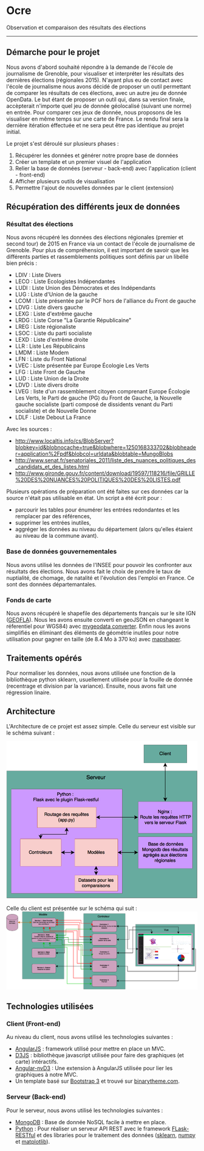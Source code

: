 # Ocre
Observation et comparaison des résultats des élections

____



## Démarche pour le projet
Nous avons d'abord souhaité répondre à la demande de l'école de journalisme de Grenoble, pour visualiser et interpréter les résultats des dernières élections (régionales 2015). N'ayant plus eu de contact avec l'école de journalisme nous avons décidé de proposer un outil permettant de comparer les résultats de ces élections, avec un autre jeu de donnée OpenData. Le but étant de proposer un outil qui, dans sa version finale, accèpterait n'importe quel jeu de donnée géolocalisé (suivant une norme) en entrée. Pour comparer ces jeux de donnée, nous proposons de les visualiser en même temps sur une carte de France.
Le rendu final sera la dernière itération éffectuée et ne sera peut être pas identique au projet initial.

Le projet s'est déroulé sur plusieurs phases :
  1. Récupérer les données et générer notre propre base de données
  2. Créer un template et un premier visuel de l'application
  3. Relier la base de données (serveur - back-end) avec l'application (client - front-end)
  4. Afficher plusieurs outils de visualisation
  5. Permettre l'ajout de nouvelles données par le client (extension)

## Récupération des différents jeux de données
### Résultat des élections
Nous avons récupéré les données des élections régionales (premier et second tour) de 2015 en France via un contact de l'école de journalisme de Grenoble. Pour plus de compréhension, il est important de savoir que les différents parties et rassemblements politiques sont définis par un libéllé bien précis :
  - LDIV : Liste Divers
  - LECO : Liste Ecologistes Indépendantes
  - LUDI : Liste Union des Démocrates et
des Indépendants
  - LUG : Liste d'Union de la gauche
  - LCOM : Liste présentée par le PCF hors de l'alliance du Front de gauche
  - LDVG : Liste divers gauche
  - LEXG : Liste d'extrême gauche
  - LRDG : Liste Corse "La Garantie Républicaine"
  - LREG : Liste régionaliste
  - LSOC : Liste du parti socialiste
  - LEXD : Liste d'extrême droite
  - LLR : Liste Les Républicains
  - LMDM : Liste Modem
  - LFN : Liste du Front National
  - LVEC : Liste présentée par Europe Écologie Les Verts
  - LFG : Liste Front de Gauche
  - LUD : Liste Union de la Droite
  - LDVD : Liste divers droite
  - LVEG : liste d'un rassemblement citoyen comprenant Europe Écologie Les Verts, le Parti de gauche (PG) du Front de Gauche, la Nouvelle gauche socialiste (parti composé de dissidents venant du Parti socialiste) et de Nouvelle Donne
  - LDLF : Liste Debout La France

Avec les sources :
  - http://www.localtis.info/cs/BlobServer?blobkey=id&blobnocache=true&blobwhere=1250168333702&blobheader=application%2Fpdf&blobcol=urldata&blobtable=MungoBlobs
  - http://www.senat.fr/senatoriales_2011/liste_des_nuances_politiques_des_candidats_et_des_listes.html
  - http://www.gironde.gouv.fr/content/download/19597/118216/file/GRILLE%20DES%20NUANCES%20POLITIQUES%20DES%20LISTES.pdf

Plusieurs opérations de préparation ont été faites sur ces données car la source n'était pas utilisable en état. Un script a été écrit pour :
- parcourir les tables pour énumérer les entrées redondantes et les remplacer par des références,
- supprimer les entrées inutiles,
- aggréger les données au niveau du département (alors qu'elles étaient au niveau de la commune avant).

### Base de données gouvernementales
Nous avons utilisé les données de l'INSEE pour pouvoir les confronter aux résultats des élections. Nous avons fait le choix de prendre le taux de nuptialité, de chomage, de natalité et l'évolution des l'emploi en France. Ce sont des données départemantales.

### Fonds de carte
Nous avons récupéré le shapefile des départements français sur le site IGN ([GEOFLA](http://professionnels.ign.fr/geofla)). Nous les avons ensuite converti en geoJSON en changeant le réferentiel pour WGS84) avec [mygeodata converter](http://converter.mygeodata.eu/). Enfin nous les avons simplifiés en éliminant des éléments de géométrie inutiles pour notre utilisation pour gagner en taille (de 8.4 Mo à 370 ko) avec [mapshaper](http://www.mapshaper.org/).


## Traitements opérés
Pour normaliser les données, nous avons utilisée une fonction de la bibliothèque python sklearn, usuellement utilisée pour la fouille de donnée (recentrage et division par la variance).
Ensuite, nous avons fait une régression linaire.


## Architecture
L'Architecture de ce projet est assez simple. Celle du serveur est visible sur le schéma suivant :

<img src = "doc/serveur.png" title = "Serveur" alt = "Serveur">


Celle du client est présentée sur le schéma qui suit :
<img src = "doc/Modele_Vue_Controleur_de_OCRE.png" title = "Client" alt = "Client">

## Technologies utilisées
### Client (Front-end)
Au niveau du client, nous avons utilisé les technologies suivantes :
- [AngularJS](https://angularjs.org/) : framework utilisé pour mettre en place un MVC.
- [D3JS](http://d3js.org/) : bibliothèque javascript utilisée pour faire des graphiques (et carte) intéractifs.
- [Angular-nvD3](http://krispo.github.io/angular-nvd3/#/) : Une extension à AngularJS utilisée pour lier les graphiques à notre MVC.
- Un template basé sur [Bootstrap 3](http://getbootstrap.com/) et trouvé sur [binarytheme.com](http://www.binarytheme.com/).


### Serveur (Back-end)
Pour le serveur, nous avons utilisé les technologies suivantes :
- [MongoDB](https://www.mongodb.org/) : Base de donnée NoSQL facile à mettre en place.
- [Python](https://www.python.org/) : Pour réaliser un serveur API REST avec le framework [FLask-RESTful](http://flask-restful-cn.readthedocs.org/en/0.3.4/) et des libraries pour le traitement des données ([sklearn](http://scikit-learn.org/stable/), [numpy](http://www.numpy.org/) et [matplotlib](http://matplotlib.org/)).
